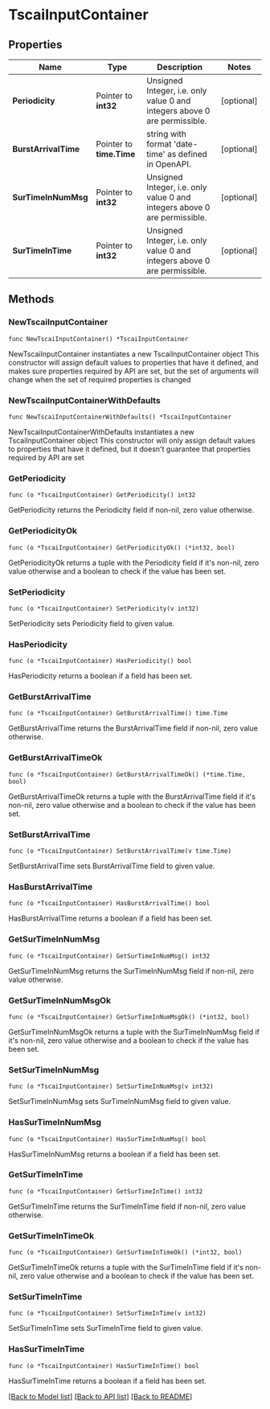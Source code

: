 # TscaiInputContainer

## Properties

Name | Type | Description | Notes
------------ | ------------- | ------------- | -------------
**Periodicity** | Pointer to **int32** | Unsigned Integer, i.e. only value 0 and integers above 0 are permissible. | [optional] 
**BurstArrivalTime** | Pointer to **time.Time** | string with format &#39;date-time&#39; as defined in OpenAPI. | [optional] 
**SurTimeInNumMsg** | Pointer to **int32** | Unsigned Integer, i.e. only value 0 and integers above 0 are permissible. | [optional] 
**SurTimeInTime** | Pointer to **int32** | Unsigned Integer, i.e. only value 0 and integers above 0 are permissible. | [optional] 

## Methods

### NewTscaiInputContainer

`func NewTscaiInputContainer() *TscaiInputContainer`

NewTscaiInputContainer instantiates a new TscaiInputContainer object
This constructor will assign default values to properties that have it defined,
and makes sure properties required by API are set, but the set of arguments
will change when the set of required properties is changed

### NewTscaiInputContainerWithDefaults

`func NewTscaiInputContainerWithDefaults() *TscaiInputContainer`

NewTscaiInputContainerWithDefaults instantiates a new TscaiInputContainer object
This constructor will only assign default values to properties that have it defined,
but it doesn't guarantee that properties required by API are set

### GetPeriodicity

`func (o *TscaiInputContainer) GetPeriodicity() int32`

GetPeriodicity returns the Periodicity field if non-nil, zero value otherwise.

### GetPeriodicityOk

`func (o *TscaiInputContainer) GetPeriodicityOk() (*int32, bool)`

GetPeriodicityOk returns a tuple with the Periodicity field if it's non-nil, zero value otherwise
and a boolean to check if the value has been set.

### SetPeriodicity

`func (o *TscaiInputContainer) SetPeriodicity(v int32)`

SetPeriodicity sets Periodicity field to given value.

### HasPeriodicity

`func (o *TscaiInputContainer) HasPeriodicity() bool`

HasPeriodicity returns a boolean if a field has been set.

### GetBurstArrivalTime

`func (o *TscaiInputContainer) GetBurstArrivalTime() time.Time`

GetBurstArrivalTime returns the BurstArrivalTime field if non-nil, zero value otherwise.

### GetBurstArrivalTimeOk

`func (o *TscaiInputContainer) GetBurstArrivalTimeOk() (*time.Time, bool)`

GetBurstArrivalTimeOk returns a tuple with the BurstArrivalTime field if it's non-nil, zero value otherwise
and a boolean to check if the value has been set.

### SetBurstArrivalTime

`func (o *TscaiInputContainer) SetBurstArrivalTime(v time.Time)`

SetBurstArrivalTime sets BurstArrivalTime field to given value.

### HasBurstArrivalTime

`func (o *TscaiInputContainer) HasBurstArrivalTime() bool`

HasBurstArrivalTime returns a boolean if a field has been set.

### GetSurTimeInNumMsg

`func (o *TscaiInputContainer) GetSurTimeInNumMsg() int32`

GetSurTimeInNumMsg returns the SurTimeInNumMsg field if non-nil, zero value otherwise.

### GetSurTimeInNumMsgOk

`func (o *TscaiInputContainer) GetSurTimeInNumMsgOk() (*int32, bool)`

GetSurTimeInNumMsgOk returns a tuple with the SurTimeInNumMsg field if it's non-nil, zero value otherwise
and a boolean to check if the value has been set.

### SetSurTimeInNumMsg

`func (o *TscaiInputContainer) SetSurTimeInNumMsg(v int32)`

SetSurTimeInNumMsg sets SurTimeInNumMsg field to given value.

### HasSurTimeInNumMsg

`func (o *TscaiInputContainer) HasSurTimeInNumMsg() bool`

HasSurTimeInNumMsg returns a boolean if a field has been set.

### GetSurTimeInTime

`func (o *TscaiInputContainer) GetSurTimeInTime() int32`

GetSurTimeInTime returns the SurTimeInTime field if non-nil, zero value otherwise.

### GetSurTimeInTimeOk

`func (o *TscaiInputContainer) GetSurTimeInTimeOk() (*int32, bool)`

GetSurTimeInTimeOk returns a tuple with the SurTimeInTime field if it's non-nil, zero value otherwise
and a boolean to check if the value has been set.

### SetSurTimeInTime

`func (o *TscaiInputContainer) SetSurTimeInTime(v int32)`

SetSurTimeInTime sets SurTimeInTime field to given value.

### HasSurTimeInTime

`func (o *TscaiInputContainer) HasSurTimeInTime() bool`

HasSurTimeInTime returns a boolean if a field has been set.


[[Back to Model list]](../README.md#documentation-for-models) [[Back to API list]](../README.md#documentation-for-api-endpoints) [[Back to README]](../README.md)


